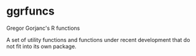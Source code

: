 # ggrfuncs
Gregor Gorjanc's R functions

A set of utility functions and functions under recent development that do not fit into its own package.
